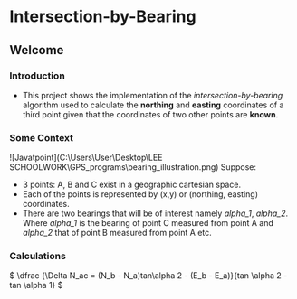 ﻿# Intersection-by-Bearing
 ## Welcome
### Introduction
- This project shows the implementation of the *intersection-by-bearing* algorithm used to calculate the **northing** and **easting** coordinates of a third point given that the coordinates of two other points are **known**.
### Some Context
![Javatpoint](C:\\Users\\User\\Desktop\\LEE SCHOOLWORK\\GPS_programs\\bearing_illustration.png)
Suppose: 
- 3 points: A, B and C exist in a geographic cartesian space.
- Each of the points is represented by (x,y) or (northing, easting) coordinates.
- There are two bearings that will be of interest namely *alpha_1*, *alpha_2*. Where *alpha_1* is the bearing of point C measured from point A and *alpha_2* that of point B measured from point A etc.
### Calculations
$ \dfrac {\Delta N_ac = (N_b - N_a)tan\alpha 2 - (E_b - E_a)}{tan \alpha 2 - tan \alpha 1} $

